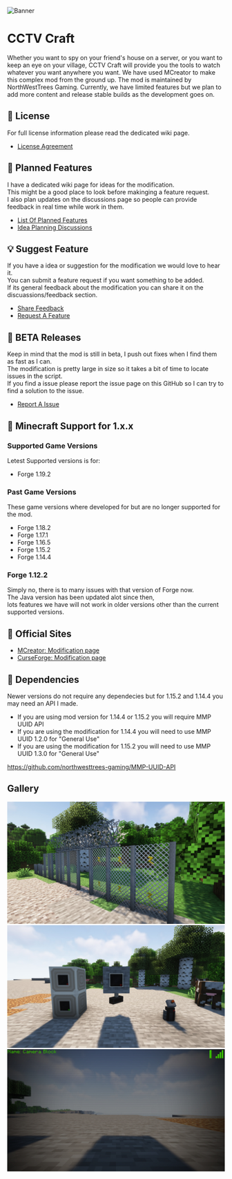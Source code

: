 ![Banner](https://github.com/northwesttrees-gaming/CCTV-Craft/blob/main/Pages/Images/monitors.jpghttps://github.com/northwesttrees-gaming/CCTV-Craft/blob/main/Pages/Images/electric_chain_fence.jpg)
# CCTV Craft
Whether you want to spy on your friend's house on a server, or you want to keep an eye on your village, CCTV Craft will provide you the tools to watch whatever you want anywhere you want. We have used MCreator to make this complex mod from the ground up. The mod is maintained by NorthWestTrees Gaming. Currently, we have limited features but we plan to add more content and release stable builds as the development goes on.

## 📃 License
For full license information please read the dedicated wiki page.
- [License Agreement](https://github.com/northwesttrees-gaming/CCTV-Craft/wiki/License)

## 📌 Planned Features
I have a dedicated wiki page for ideas for the modification.  
This might be a good place to look before makinging a feature request.  
I also plan updates on the discussions page so people can provide feedback in real time while work in them.
- [List Of Planned Features](https://github.com/northwesttrees-gaming/CCTV-Craft/wiki/Planned-Features)
- [Idea Planning Discussions](https://github.com/northwesttrees-gaming/CCTV-Craft/discussions/categories/idea-planning)

## 💡 Suggest Feature
If you have a idea or suggestion for the modification we would love to hear it.  
You can submit a feature request if you want something to be added.  
If its general feedback about the modification you can share it on the discuassions/feedback section.
- [Share Feedback](https://github.com/northwesttrees-gaming/CCTV-Craft/discussions/categories/feedback)
- [Request A Feature](https://github.com/northwesttrees-gaming/CCTV-Craft/issues/new?assignees=&labels=New%2CFeature&template=feature-request.yml&title=%5BFeature%5D+%3Ctitle%3E)

## 🧪 BETA Releases
Keep in mind that the mod is still in beta, I push out fixes when I find them as fast as I can.  
The modification is pretty large in size so it takes a bit of time to locate issues in the script.  
If you find a issue please report the issue page on this GitHub so I can try to find a solution to the issue.
- [Report A Issue](https://github.com/northwesttrees-gaming/CCTV-Craft/issues/new?assignees=&labels=New%2CBug&template=bug-report.yml&title=%5BBug%5D+%3Ctitle%3E)

## 🔨 Minecraft Support for 1.x.x
### Supported Game Versions
Letest Supported versions is for:
- Forge 1.19.2

### Past Game Versions
These game versions where developed for but are no longer supported for the mod.
- Forge 1.18.2
- Forge 1.17.1
- Forge 1.16.5
- Forge 1.15.2
- Forge 1.14.4
  
### Forge 1.12.2
Simply no, there is to many issues with that version of Forge now.  
The Java version has been updated alot since then,  
lots features we have will not work in older versions other than the current supported versions.

## 🔗 Official Sites
- [MCreator: Modification page](https://mcreator.net/modification/61192/cctv-craft)  
- [CurseForge: Modification page](https://www.curseforge.com/minecraft/mc-mods/cctv-craft)

## 🧩 Dependencies
Newer versions do not require any dependecies but for 1.15.2 and 1.14.4 you may need an API I made.
- If you are using mod version for 1.14.4 or 1.15.2 you will require MMP UUID API  
- If you are using the modification for 1.14.4 you will need to use MMP UUID 1.2.0 for "General Use"  
- If you are using the modification for 1.15.2 you will need to use MMP UUID 1.3.0 for "General Use"  

https://github.com/northwesttrees-gaming/MMP-UUID-API

## Gallery
![Image 1](https://github.com/northwesttrees-gaming/CCTV-Craft/blob/main/Pages/Images/electric_chain_fence.jpg)
![Image 2](https://github.com/northwesttrees-gaming/CCTV-Craft/blob/main/Pages/Images/cameras_and_jammer.jpg)
![Image 3](https://github.com/northwesttrees-gaming/CCTV-Craft/blob/main/Pages/Images/camera_view.jpg)

